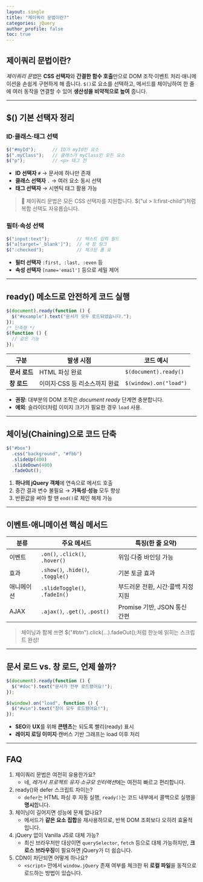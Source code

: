 ```yaml
---
layout: single
title: "제이쿼리 문법이란?"
categories: jQuery
author_profile: false
toc: true
---
```




## 제이쿼리 문법이란?

*제이쿼리 문법*은 **CSS 선택자**와 **간결한 함수 호출**만으로 DOM 조작·이벤트 처리·애니메이션을 손쉽게 구현하게 해 줍니다. `$()`로 요소를 선택하고, 메서드를 체이닝하여 한 줄에 여러 동작을 연결할 수 있어 **생산성을 비약적으로 높여** 줍니다.

------

## $() 기본 선택자 정리

### ID·클래스·태그 선택

```jsx
$("#myId");      // ID가 myId인 요소
$(".myClass");   // 클래스가 myClass인 모든 요소
$("p");          // <p> 태그 전
```

- **ID 선택자** `#` → 문서에 하나만 존재
- **클래스 선택자** `.` → 여러 요소 동시 선택
- **태그 선택자** → 시멘틱 태그 활용 가능

> 🔎 제이쿼리 문법은 모든 CSS 선택자를 지원합니다. $("ul > li:first-child")처럼 복합 선택도 자유롭습니다.

### 필터·속성 선택

```jsx
$("input:text");          // 텍스트 입력 필드
$("a[target='_blank']");  // 새 창 링크
$(":checked");            // 체크된 폼 요
```

- **필터 선택자** `:first, :last, :even` 등
- **속성 선택자** `[name='email']` 등으로 세밀 제어

------

## ready() 메소드로 안전하게 코드 실행

```jsx
$(document).ready(function () {
  $("#example").text("문서가 모두 로드되었습니다.");
});
/* 단축형 */
$(function () {
  // 같은 기능
});
```

| 구분          | 발생 시점                     | 코드 예시              |
| ------------- | ----------------------------- | ---------------------- |
| **문서 로드** | HTML 파싱 완료                | `$(document).ready()`  |
| **창 로드**   | 이미지·CSS 등 리소스까지 완료 | `$(window).on("load")` |

- **권장**: 대부분의 DOM 조작은 *document ready* 단계면 충분합니다.
- **예외**: 슬라이더처럼 이미지 크기가 필요한 경우 `load` 사용.

------

## 체이닝(Chaining)으로 코드 단축

```jsx
$("#box")
  .css("background", "#fbb")
  .slideUp(400)
  .slideDown(400)
  .fadeOut();
```

1. **하나의 jQuery 객체**에 연속으로 메서드 호출
2. 중간 결과 변수 불필요 → **가독성·성능** 모두 향상
3. 반환값을 써야 할 땐 `end()`로 체인 해제 가능

------

## 이벤트·애니메이션 핵심 메서드

| 분류       | 주요 메서드                       | 특징(한 줄 요약)                   |
| ---------- | --------------------------------- | ---------------------------------- |
| 이벤트     | `.on()`, `.click()`, `.hover()`   | 위임·다중 바인딩 가능              |
| 효과       | `.show()`, `.hide()`, `.toggle()` | 기본 토글 효과                     |
| 애니메이션 | `.slideToggle()`, `.fadeIn()`     | 부드러운 전환, 시간·콜백 지정 지원 |
| AJAX       | `.ajax()`, `.get()`, `.post()`    | Promise 기반, JSON 통신 간편       |

> 체이닝과 함께 쓰면 $("#btn").click(...).fadeOut();처럼 한눈에 읽히는 스크립트 완성!

------

## 문서 로드 vs. 창 로드, 언제 쓸까?

```jsx
$(document).ready(function () {
  $("#doc").text("문서가 전부 로드됐어요!");
});

$(window).on("load", function () {
  $("#win").text("창이 모두 로드됐어요!");
});
```

- **SEO**와 **UX**를 위해 **콘텐츠**는 되도록 빨리(ready) 표시
- **레이지 로딩 이미지**·캔버스 기반 그래프는 load 이후 처리

------

## FAQ

1. 제이쿼리 문법은 여전히 유용한가요?
   - 네, *레거시 프로젝트 유지·소규모 인터랙션*에는 여전히 빠르고 편리합니다.
2. ready()와 defer 스크립트 차이는?
   - `defer`는 HTML 파싱 후 자동 실행, `ready()`는 코드 내부에서 콜백으로 실행을 **명시**합니다.
3. 체이닝이 길어지면 성능에 문제 없나요?
   - 메서드가 **같은 요소 집합**을 재사용하므로, 반복 DOM 조회보다 오히려 효율적입니다.
4. jQuery 없이 Vanilla JS로 대체 가능?
   - 최신 브라우저만 대상이면 `querySelector`, `fetch` 등으로 대체 가능하지만, **크로스 브라우징**이 필요하면 jQuery가 더 쉽습니다.
5. CDN이 차단되면 어떻게 하나요?
   - `<script>` 안에서 `window.jQuery` 존재 여부를 체크한 뒤 **로컬 파일**을 동적으로 로드하는 방법이 있습니다.

